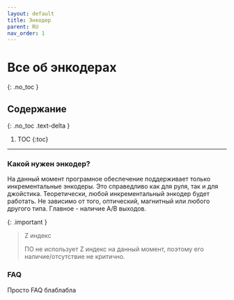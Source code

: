 ```yaml
---
layout: default
title: Энкодер
parent: RU
nav_order: 1
---
```

# Все об энкодерах
{: .no_toc }

## Содержание
{: .no_toc .text-delta }

1. TOC
{:toc}

---

### Какой нужен энкодер?
На данный момент програмное обеспечение поддерживает только инкрементальные энкодеры. 
Это справедливо как для руля, так и для джойстика. Теоретически, любой инкрементальный
энкодер будет работать. Не зависимо от того, оптический, магнитный или любого другого типа. 
Главное - наличие A/B выходов.  

{: .important }
> Z индекс
>
> ПО не использует Z индекс на данный момент, поэтому его наличие/отсутствие не критично. 


### FAQ
Просто FAQ блаблабла
